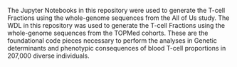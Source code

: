 The Jupyter Notebooks in this repository were used to generate the T-cell Fractions using the whole-genome sequences from the All of Us study. The WDL in this repository was used to generate the T-cell Fractions using the whole-genome sequences from the TOPMed cohorts. These are the foundational code pieces necessary to perform the analyses in Genetic determinants and phenotypic consequences of blood T-cell proportions in 207,000 diverse individuals.
